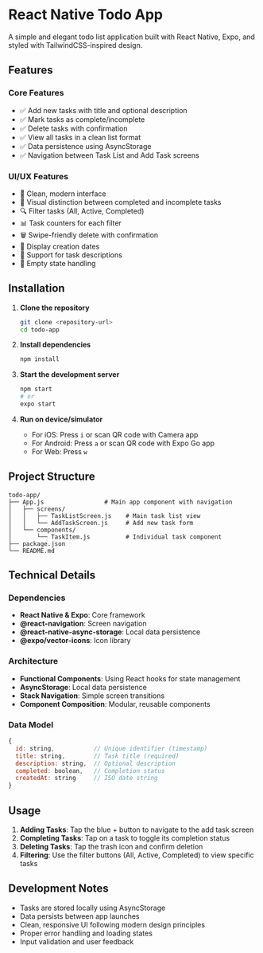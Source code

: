 <!-- @format -->

# React Native Todo App

A simple and elegant todo list application built with React Native, Expo, and
styled with TailwindCSS-inspired design.

## Features

### Core Features

- ✅ Add new tasks with title and optional description
- ✅ Mark tasks as complete/incomplete
- ✅ Delete tasks with confirmation
- ✅ View all tasks in a clean list format
- ✅ Data persistence using AsyncStorage
- ✅ Navigation between Task List and Add Task screens

### UI/UX Features

- 📱 Clean, modern interface
- 🎨 Visual distinction between completed and incomplete tasks
- 🔍 Filter tasks (All, Active, Completed)
- 📊 Task counters for each filter
- 🗑️ Swipe-friendly delete with confirmation
- 📅 Display creation dates
- 📝 Support for task descriptions
- 🎯 Empty state handling

## Installation

1. **Clone the repository**

   ```bash
   git clone <repository-url>
   cd todo-app
   ```

2. **Install dependencies**

   ```bash
   npm install
   ```

3. **Start the development server**

   ```bash
   npm start
   # or
   expo start
   ```

4. **Run on device/simulator**
   - For iOS: Press `i` or scan QR code with Camera app
   - For Android: Press `a` or scan QR code with Expo Go app
   - For Web: Press `w`

## Project Structure

```
todo-app/
├── App.js                 # Main app component with navigation
│   ├── screens/
│   │   ├── TaskListScreen.js    # Main task list view
│   │   └── AddTaskScreen.js     # Add new task form
│   └── components/
│       └── TaskItem.js          # Individual task component
├── package.json
└── README.md
```

## Technical Details

### Dependencies

- **React Native & Expo**: Core framework
- **@react-navigation**: Screen navigation
- **@react-native-async-storage**: Local data persistence
- **@expo/vector-icons**: Icon library

### Architecture

- **Functional Components**: Using React hooks for state management
- **AsyncStorage**: Local data persistence
- **Stack Navigation**: Simple screen transitions
- **Component Composition**: Modular, reusable components

### Data Model

```javascript
{
  id: string,           // Unique identifier (timestamp)
  title: string,        // Task title (required)
  description: string,  // Optional description
  completed: boolean,   // Completion status
  createdAt: string     // ISO date string
}
```

## Usage

1. **Adding Tasks**: Tap the blue + button to navigate to the add task screen
2. **Completing Tasks**: Tap on a task to toggle its completion status
3. **Deleting Tasks**: Tap the trash icon and confirm deletion
4. **Filtering**: Use the filter buttons (All, Active, Completed) to view
   specific tasks

## Development Notes

- Tasks are stored locally using AsyncStorage
- Data persists between app launches
- Clean, responsive UI following modern design principles
- Proper error handling and loading states
- Input validation and user feedback
